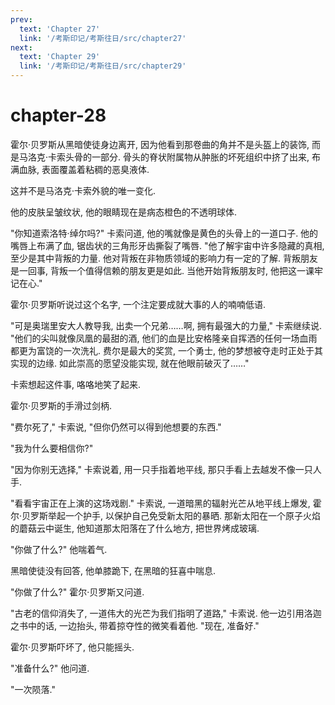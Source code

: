 ```yaml
---
prev:
  text: 'Chapter 27'
  link: '/考斯印记/考斯往日/src/chapter27'
next:
  text: 'Chapter 29'
  link: '/考斯印记/考斯往日/src/chapter29'
---
```


# chapter-28

霍尔·贝罗斯从黑暗使徒身边离开, 因为他看到那卷曲的角并不是头盔上的装饰, 而是马洛克·卡索头骨的一部分. 骨头的脊状附属物从肿胀的坏死组织中挤了出来, 布满血脉, 表面覆盖着粘稠的恶臭液体.

这并不是马洛克·卡索外貌的唯一变化.

他的皮肤呈皱纹状, 他的眼睛现在是病态橙色的不透明球体.

"你知道索洛特·绰尔吗?" 卡索问道, 他的嘴就像是黄色的头骨上的一道口子. 他的嘴唇上布满了血, 锯齿状的三角形牙齿撕裂了嘴唇. "他了解宇宙中许多隐藏的真相, 至少是其中背叛的力量. 他对背叛在非物质领域的影响力有一定的了解. 背叛朋友是一回事, 背叛一个值得信赖的朋友更是如此. 当他开始背叛朋友时, 他把这一课牢记在心."

霍尔·贝罗斯听说过这个名字, 一个注定要成就大事的人的喃喃低语.

"可是奥瑞里安大人教导我, 出卖一个兄弟……啊, 拥有最强大的力量," 卡索继续说. "他们的尖叫就像凤凰的最甜的酒, 他们的血是比安格隆亲自挥洒的任何一场血雨都更为富饶的一次洗礼. 费尔是最大的奖赏, 一个勇士, 他的梦想被夺走时正处于其实现的边缘. 如此崇高的愿望没能实现, 就在他眼前破灭了……"

卡索想起这件事, 咯咯地笑了起来.

霍尔·贝罗斯的手滑过剑柄.

"费尔死了," 卡索说, "但你仍然可以得到他想要的东西."

"我为什么要相信你?"

"因为你别无选择," 卡索说着, 用一只手指着地平线, 那只手看上去越发不像一只人手.

"看看宇宙正在上演的这场戏剧." 卡索说, 一道暗黑的辐射光芒从地平线上爆发, 霍尔·贝罗斯举起一个护手, 以保护自己免受新太阳的暴晒. 那新太阳在一个原子火焰的蘑菇云中诞生, 他知道那太阳落在了什么地方, 把世界烤成玻璃.

"你做了什么?" 他喘着气.

黑暗使徒没有回答, 他单膝跪下, 在黑暗的狂喜中喘息.

"你做了什么?" 霍尔·贝罗斯又问道.

"古老的信仰消失了, 一道伟大的光芒为我们指明了道路," 卡索说. 他一边引用洛迦之书中的话, 一边抬头, 带着掠夺性的微笑看着他. "现在, 准备好."

霍尔·贝罗斯吓坏了, 他只能摇头.

"准备什么?" 他问道.

"一次陨落."
